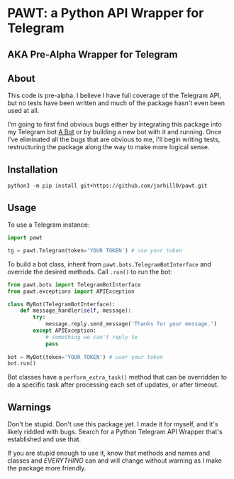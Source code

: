 # PAWT: a Python API Wrapper for Telegram

## AKA Pre-Alpha Wrapper for Telegram


## About

This code is pre-alpha. I believe I have full coverage of the Telegram API, 
but no tests have been written and much of the package hasn't even been used 
at all. 

I'm going to first find obvious bugs either by integrating this package into my 
Telegram bot [A Bot](https://github.com.jarhill0/ABot) or by building a new 
bot with it and running. Once I've eliminated all the bugs that are obvious 
to me, I'll begin writing tests, restructuring the package along the way to 
make more logical sense. 

## Installation

```commandline
python3 -m pip install git+https://github.com/jarhill0/pawt.git
```

## Usage

To use a Telegram instance:

```python
import pawt

tg = pawt.Telegram(token='YOUR TOKEN') # use your token
```

To build a bot class, inherit from `pawt.bots.TelegramBotInterface` and 
override the desired methods. Call `.run()` to run the bot:

```python
from pawt.bots import TelegramBotInterface
from pawt.exceptions import APIException

class MyBot(TelegramBotInterface):
    def message_handler(self, message):
        try:
            message.reply.send_message('Thanks for your message.')
        except APIException:
            # something we can't reply to
            pass
            
bot = MyBot(token='YOUR TOKEN') # user your token
bot.run()
```

Bot classes have a `perform_extra_task()` method that can be overridden to do
a specific task after processing each set of updates, or after timeout. 

## Warnings 

Don't be stupid. Don't use this package yet. I made it for myself, and it's 
likely riddled with bugs. Search for a Python Telegram API Wrapper that's 
established and use that. 

If you are stupid enough to use it, know that methods and names and classes 
and *EVERYTHING* can and will change without warning as I make the package 
more friendly.